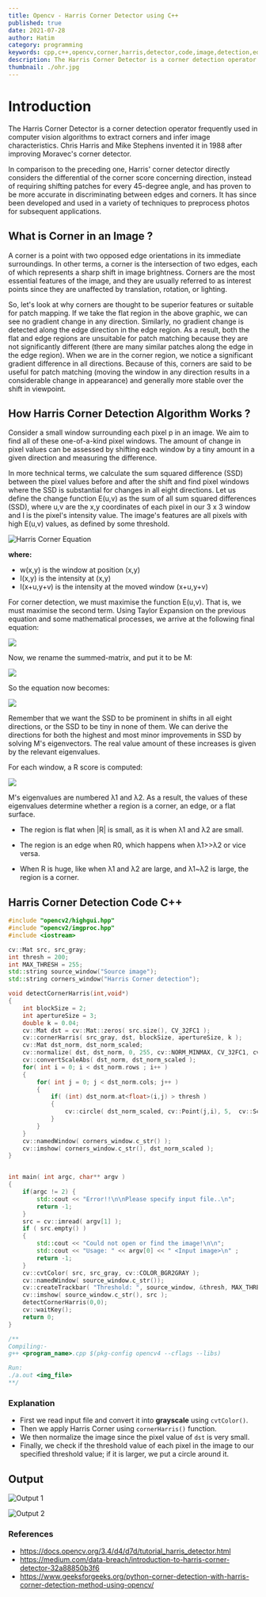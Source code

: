 ```yaml
---
title: Opencv - Harris Corner Detector using C++
published: true
date: 2021-07-28
author: Hatim
category: programming
keywords: cpp,c++,opencv,corner,harris,detector,code,image,detection,edges,sharp,normalize,gray,scale,translation,rotation,light,mapping,gradient,pixel,window,maximize,maximum,egienvectors,threshold
description: The Harris Corner Detector is a corner detection operator that is frequently used in computer vision algorithms to extract corners and infer image characteristics.
thumbnail: ./ohr.jpg
---
```


# Introduction

The Harris Corner Detector is a corner detection operator frequently used in computer vision algorithms to extract corners and infer image characteristics.
Chris Harris and Mike Stephens invented it in 1988 after improving Moravec's corner detector.

In comparison to the preceding one, Harris' corner detector directly considers the differential of the corner score concerning direction, instead of requiring shifting patches for every 45-degree angle, and has proven to be more accurate in discriminating between edges and corners.
It has since been developed and used in a variety of techniques to preprocess photos for subsequent applications.

## What is Corner in an Image ?

A corner is a point with two opposed edge orientations in its immediate surroundings.
In other terms, a corner is the intersection of two edges, each of which represents a sharp shift in image brightness.
Corners are the most essential features of the image, and they are usually referred to as interest points since they are unaffected by translation, rotation, or lighting.

So, let's look at why corners are thought to be superior features or suitable for patch mapping.
If we take the flat region in the above graphic, we can see no gradient change in any direction.
Similarly, no gradient change is detected along the edge direction in the edge region.
As a result, both the flat and edge regions are unsuitable for patch matching because they are not significantly different (there are many similar patches along the edge in the edge region).
When we are in the corner region, we notice a significant gradient difference in all directions.
Because of this, corners are said to be useful for patch matching (moving the window in any direction results in a considerable change in appearance) and generally more stable over the shift in viewpoint.

## How Harris Corner Detection Algorithm Works ?

Consider a small window surrounding each pixel p in an image.
We aim to find all of these one-of-a-kind pixel windows.
The amount of change in pixel values can be assessed by shifting each window by a tiny amount in a given direction and measuring the difference.

In more technical terms, we calculate the sum squared difference (SSD) between the pixel values before and after the shift and find pixel windows where the SSD is substantial for changes in all eight directions.
Let us define the change function E(u,v) as the sum of all sum squared differences (SSD), where u,v are the x,y coordinates of each pixel in our 3 x 3 window and I is the pixel's intensity value.
The image's features are all pixels with high E(u,v) values, as defined by some threshold.

![Harris Corner Equation](./harris-corern-eq1.webp)

**where:**

- w(x,y) is the window at position (x,y)
- I(x,y) is the intensity at (x,y)
- I(x+u,y+v) is the intensity at the moved window (x+u,y+v)

For corner detection, we must maximise the function E(u,v).
That is, we must maximise the second term.
Using Taylor Expansion on the previous equation and some mathematical processes, we arrive at the following final equation:

![](./maximise-corer-harris-eq.webp)

Now, we rename the summed-matrix, and put it to be M:

![](./rename-sum-mattrics-eq.webp)

So the equation now becomes:

![](./final-eq.webp)

Remember that we want the SSD to be prominent in shifts in all eight directions, or the SSD to be tiny in none of them.
We can derive the directions for both the highest and most minor improvements in SSD by solving M's eigenvectors.
The real value amount of these increases is given by the relevant eigenvalues.

For each window, a R score is computed:

![](./last-eq.webp)

M's eigenvalues are numbered λ1 and λ2.
As a result, the values of these eigenvalues determine whether a region is a corner, an edge, or a flat surface.

- The region is flat when |R| is small, as it is when λ1 and λ2 are small.

- The region is an edge when R0, which happens when λ1>>λ2 or vice versa.

- When R is huge, like when λ1 and λ2 are large, and λ1~λ2 is large, the region is a corner.

## Harris Corner Detection Code C++

```cpp
#include "opencv2/highgui.hpp"
#include "opencv2/imgproc.hpp"
#include <iostream>

cv::Mat src, src_gray;
int thresh = 200;
int MAX_THRESH = 255;
std::string source_window("Source image");
std::string corners_window("Harris Corner detection");

void detectCornerHarris(int,void*)
{
    int blockSize = 2;
    int apertureSize = 3;
    double k = 0.04;
    cv::Mat dst = cv::Mat::zeros( src.size(), CV_32FC1 );
    cv::cornerHarris( src_gray, dst, blockSize, apertureSize, k );
    cv::Mat dst_norm, dst_norm_scaled;
    cv::normalize( dst, dst_norm, 0, 255, cv::NORM_MINMAX, CV_32FC1, cv::Mat() );
    cv::convertScaleAbs( dst_norm, dst_norm_scaled );
    for( int i = 0; i < dst_norm.rows ; i++ )
    {
        for( int j = 0; j < dst_norm.cols; j++ )
        {
            if( (int) dst_norm.at<float>(i,j) > thresh )
            {
                cv::circle( dst_norm_scaled, cv::Point(j,i), 5,  cv::Scalar(255), 2, 8, 0 );
            }
        }
    }
    cv::namedWindow( corners_window.c_str() );
    cv::imshow( corners_window.c_str(), dst_norm_scaled );
}


int main( int argc, char** argv )
{
    if(argc != 2) {
        std::cout << "Error!!\n\nPlease specify input file..\n";
        return -1;
    }
    src = cv::imread( argv[1] );
    if ( src.empty() )
    {
        std::cout << "Could not open or find the image!\n\n";
        std::cout << "Usage: " << argv[0] << " <Input image>\n" ;
        return -1;
    }
    cv::cvtColor( src, src_gray, cv::COLOR_BGR2GRAY );
    cv::namedWindow( source_window.c_str());
    cv::createTrackbar( "Threshold: ", source_window, &thresh, MAX_THRESH, detectCornerHarris );
    cv::imshow( source_window.c_str(), src );
    detectCornerHarris(0,0);
    cv::waitKey();
    return 0;
}

/**
Compiling:-
g++ <program_name>.cpp $(pkg-config opencv4 --cflags --libs)

Run:
./a.out <img_file>
**/
```

### Explanation

- First we read input file and convert it into **grayscale** using `cvtColor()`.
- Then we apply Harris Corner using `cornerHarris()` function.
- We then normalize the image since the pixel value of `dst` is very small.
- Finally, we check if the threshold value of each pixel in the image to our specified threshold value; if it is larger, we put a circle around it.

## Output

![Output 1](./ss1.webp)

![Output 2](./ss2.webp)

### References

- https://docs.opencv.org/3.4/d4/d7d/tutorial_harris_detector.html
- https://medium.com/data-breach/introduction-to-harris-corner-detector-32a88850b3f6
- https://www.geeksforgeeks.org/python-corner-detection-with-harris-corner-detection-method-using-opencv/
